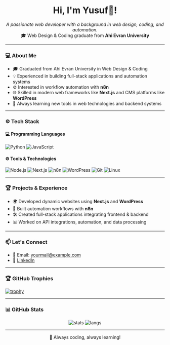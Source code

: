 <h1 align="center"> Hi, I'm Yusuf👋! </h1>
<p align="center">
  <i>A passionate web developer with a background in web design, coding, and automation.</i><br/>
  🎓 Web Design & Coding graduate from <b>Ahi Evran University</b>
</p>

---

### 💻 About Me

- 🎓 Graduated from Ahi Evran University in Web Design & Coding  
- 💡 Experienced in building full-stack applications and automation systems  
- ⚙️ Interested in workflow automation with **n8n**  
- 🌐 Skilled in modern web frameworks like **Next.js** and CMS platforms like **WordPress**  
- 🚀 Always learning new tools in web technologies and backend systems  

---

### ⚙️ Tech Stack

#### 💻 Programming Languages
![Python](https://img.shields.io/badge/Python-3776AB?style=flat&logo=python&logoColor=white)
![JavaScript](https://img.shields.io/badge/JavaScript-F7DF1E?style=flat&logo=javascript&logoColor=black)

#### ⚙️ Tools & Technologies
![Node.js](https://img.shields.io/badge/Node.js-339933?style=flat&logo=nodedotjs&logoColor=white)
![Next.js](https://img.shields.io/badge/Next.js-000000?style=flat&logo=nextdotjs&logoColor=white)
![n8n](https://img.shields.io/badge/n8n-ED5A73?style=flat&logo=n8n&logoColor=white)
![WordPress](https://img.shields.io/badge/WordPress-21759B?style=flat&logo=wordpress&logoColor=white)
![Git](https://img.shields.io/badge/Git-F05032?style=flat&logo=git&logoColor=white)
![Linux](https://img.shields.io/badge/Linux-FCC624?style=flat&logo=linux&logoColor=black)

---

### 🏆 Projects & Experience

- 🌍 Developed dynamic websites using **Next.js** and **WordPress**  
- 🔗 Built automation workflows with **n8n**  
- 🛠️ Created full-stack applications integrating frontend & backend  
- 📊 Worked on API integrations, automation, and data processing  

---

### 📫 Let's Connect

- 📩 Email: [yourmail@example.com](mailto:yourmail@example.com)  
- 💼 [LinkedIn](https://linkedin.com/in/your-profile)  

---

### 🏆 GitHub Trophies

[![trophy](https://github-profile-trophy.vercel.app/?username=YourGithubUser&theme=radical&column=4&margin-w=15&margin-h=15)](https://github.com/ryo-ma/github-profile-trophy)

---

### 📊 GitHub Stats

<p align="center">
  <img src="https://github-readme-stats.vercel.app/api?username=YourGithubUser&show_icons=true&theme=radical" alt="stats"/>
  <img src="https://github-readme-stats.vercel.app/api/top-langs/?username=YourGithubUser&layout=compact&theme=radical" alt="langs"/>
</p>

---

<p align="center">🚀 Always coding, always learning!</p>
